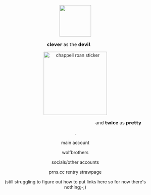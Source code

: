 
<p align="center">
    <img width="100" src="https://komarev.com/ghpvc/?username=chappell-roan&hi=PROFILE+VIEWS" alt="">
</p>
ㅤㅤ ㅤㅤ ㅤㅤㅤㅤㅤㅤㅤㅤ𝗰𝗹𝗲𝘃𝗲𝗿 𝖺𝗌 𝗍𝗁𝖾 𝗱𝗲𝘃𝗶𝗹
<p align="center">
    <img width="200" src="https://github.com/user-attachments/assets/30b550f5-2e83-4dba-80aa-7f7748fa4e31" alt="chappell roan sticker">
</p>
 ㅤㅤ ㅤㅤㅤㅤ ㅤㅤㅤㅤㅤ ㅤㅤㅤㅤㅤㅤ ㅤㅤㅤㅤㅤㅤ   𝖺𝗇𝖽 𝘁𝘄𝗶𝗰𝗲 𝖺𝗌 𝗽𝗿𝗲𝘁𝘁𝘆 

 <p align="center">
.
</p>

<p align="center">
main account
</p>
<p align="center">
wolfbrothers
</p>

<p align="center">
socials/other accounts
</p>
<p align="center">
 prns.cc rentry strawpage
</p>
<p align="center">
(still struggling to figure out how to put links here so for now there's nothing;-;)
</p>
